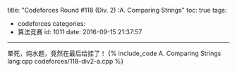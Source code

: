 title: "Codeforces Round #118 (Div. 2) :A. Comparing Strings"
toc: true
tags:
  - codeforces
categories:
  - 算法竞赛
id: 1011
date: 2016-09-15 21:37:57
---

晕死，纯水题，竟然在最后给挂了！
{% include_code A. Comparing Strings lang:cpp codeforces/118-div2-a.cpp %}